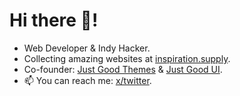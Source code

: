 # Hi there 👋!

- Web Developer & Indy Hacker.
- Collecting amazing websites at [inspiration.supply](https://www.inspiration.supply/).
- Co-founder: [Just Good Themes](https://justgoodthemes.com/) & [Just Good UI](https://justgoodui.com/).
- 📫 You can reach me: [x/twitter](https://twitter.com/astabankauske).
